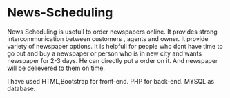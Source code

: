 # News-Scheduling

News Scheduling is usefull to order newspapers online. It provides strong intercommunication between customers , agents and owner. It 
provide variety of newspaper options. It is helpfull for people who dont have time to go out and buy a newspaper or person who is in new
city and wants newspaper for 2-3 days. He can directly put a order on it. And newspaper will be delievered to them on time. 

I have used HTML,Bootstrap for front-end. PHP for back-end. MYSQL as database.
